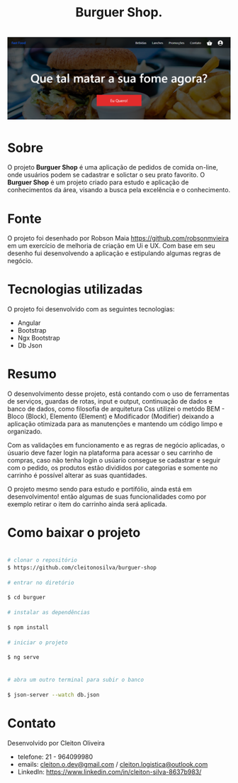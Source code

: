 <h1 align="center">
        Burguer Shop. 
</h1>
<h1>
    <img src="src\assets\img\burguerReadme.png">

</h1>

# Sobre

O projeto **Burguer Shop** é uma aplicação de pedidos de comida on-line, onde usuários podem se cadastrar e solictar o seu prato favorito. 
O **Burguer Shop** é um projeto criado para estudo e aplicação de conhecimentos da área, visando a busca pela excelência e o conhecimento.


# Fonte 

O projeto foi desenhado por Robson Maia https://github.com/robsonmvieira em um exercício de melhoria de criação em Ui e UX. Com base em seu desenho fui desenvolvendo a aplicação e estipulando algumas regras de negócio. 


# Tecnologias utilizadas

O projeto foi desenvolvido com as seguintes tecnologias:
- Angular 
- Bootstrap
- Ngx Bootstrap 
- Db Json 

# Resumo 

O desenvolvimento desse projeto, está contando com o uso de ferramentas de serviços, guardas de rotas, input e output, continuação de dados e banco de dados, como filosofia de arquitetura Css utilizei o metódo BEM - Bloco (Block), Elemento (Element) e Modificador (Modifier) deixando a aplicação otimizada para as manutenções e mantendo um código limpo e organizado. 


Com as validações em funcionamento e as regras de negócio aplicadas, o úsuario deve fazer login na plataforma para acessar o seu carrinho de compras, caso não tenha login o usúario consegue se cadastrar e seguir com o pedido, os produtos estão divididos por categorias e somente no carrinho é possível alterar as suas quantidades. 


O projeto mesmo sendo para estudo e portifólio, ainda está em desenvolvimento! então algumas de suas funcionalidades como por exemplo retirar o item do carrinho ainda será aplicada. 



# Como baixar o projeto 

```bash

# clonar o repositório 
$ https://github.com/cleitonosilva/burguer-shop

# entrar no diretório 

$ cd burguer

# instalar as dependências 

$ npm install 

# iniciar o projeto

$ ng serve 


# abra um outro terminal para subir o banco

$ json-server --watch db.json


```


# Contato
Desenvolvido por Cleiton Oliveira
- telefone: 21 - 964099980
- emails: cleiton.o.dev@gmail.com / cleiton.logistica@outlook.com
- LinkedIn: https://www.linkedin.com/in/cleiton-silva-8637b983/

